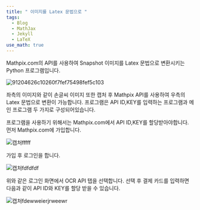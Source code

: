 ```yaml
---
title: " 이미지를 Latex 문법으로 "
tags:
  - Blog
  - MathJax
  - Jekyll
  - LaTeX
use_math: true
---
```



Mathpix.com의 API를 사용하여 Snapshot 이미지를 Latex 문법으로 변환시키는 Python 프로그램입니다.

![91204626c10260f7fef75498fef5c103](https://user-images.githubusercontent.com/53217819/91944373-eee29680-ed38-11ea-80e5-9b64514dfe82.png)

좌측의 이미지와 같이 손글씨 이미지 또한 캡처 후 Mathpix API를 사용하여 우측의 Latex 문법으로 변환이 가능합니다.
프로그램은 API ID,KEY를 입력하는 프로그램과 메인 프로그램 두 가지로 구성되어있습니다.

프로그램을 사용하기 위해서는 Mathpix.com에서 API ID,KEY를 할당받아야합니다.
먼저 Mathpix.com에 가입합니다.

![캡처fffff](https://user-images.githubusercontent.com/53217819/91945024-bee7c300-ed39-11ea-81fd-523d67df75b2.PNG)

가입 후 로그인을 합니다.

![캡처fdfdfdf](https://user-images.githubusercontent.com/53217819/91945842-0706e580-ed3a-11ea-9bac-133b66e93d20.PNG)

위와 같은 로그인 화면에서 OCR API 탭을 선택합니다. 
선택 후 결제 카드를 입력하면 다음과 같이 API ID와 KEY를 할당 받을 수 있습니다.

![캡처fdewweierjrweewr](https://user-images.githubusercontent.com/53217819/91946858-5a793380-ed3a-11ea-85a4-ae9ccf8d71f4.PNG)

